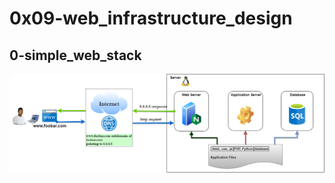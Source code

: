 # 0x09-web_infrastructure_design

## 0-simple_web_stack

![0-simple_web_stack.png](https://raw.githubusercontent.com/AndrewB4y/holberton-system_engineering-devops/master/0x09-web_infrastructure_design/images/0-simple_web_stack.png)
